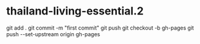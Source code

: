 # thailand-living-essential.2

git add .
git commit -m "first commit"
git push
git checkout -b gh-pages
git push --set-upstream  origin gh-pages
